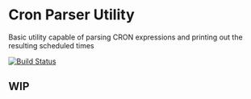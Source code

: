 # Cron Parser Utility

Basic utility capable of parsing CRON expressions and printing out the resulting scheduled times

[![Build Status](https://travis-ci.org/ciprianivanov/guardian-open-platform-api-test.svg?branch=master)](https://travis-ci.org/ciprianivanov/guardian-open-platform-api-test)

## WIP